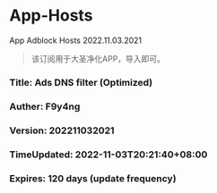 # App-Hosts
App Adblock Hosts 2022.11.03.2021
>
> 该订阅用于大圣净化APP，导入即可。
> 
### Title: Ads DNS filter (Optimized)
### Auther: F9y4ng
### Version: 202211032021
### TimeUpdated: 2022-11-03T20:21:40+08:00
### Expires: 120 days (update frequency)

